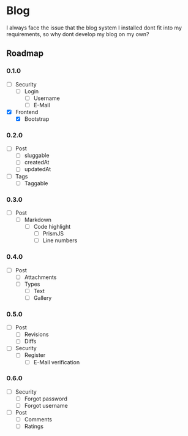 
# Blog

I always face the issue that the blog system I installed dont fit into my requirements, so why dont develop my blog on my own?

## Roadmap

### 0.1.0

- [ ] Security
    - [ ] Login
        - [ ] Username
        - [ ] E-Mail
- [x] Frontend
    - [x] Bootstrap

### 0.2.0

- [ ] Post
    - [ ] sluggable
    - [ ] createdAt
    - [ ] updatedAt
- [ ] Tags
    - [ ] Taggable

### 0.3.0

- [ ] Post
    - [ ] Markdown
        - [ ] Code highlight
            - [ ] PrismJS
            - [ ] Line numbers

### 0.4.0

- [ ] Post
    - [ ] Attachments
    - [ ] Types
        - [ ] Text
        - [ ] Gallery

### 0.5.0

- [ ] Post
    - [ ] Revisions
    - [ ] Diffs
- [ ] Security
    - [ ] Register
        - [ ] E-Mail verification

### 0.6.0

- [ ] Security
    - [ ] Forgot password
    - [ ] Forgot username
- [ ] Post
    - [ ] Comments
    - [ ] Ratings